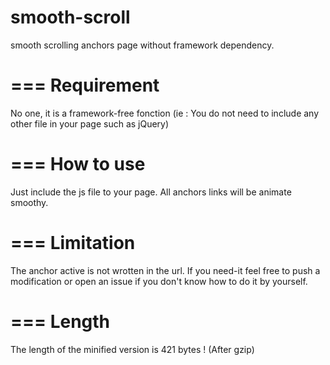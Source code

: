 smooth-scroll
=============

smooth scrolling anchors page without framework dependency.

===
Requirement
===
No one, it is a framework-free fonction (ie : You do not need to include any other file in your page such as jQuery)

===
How to use
===
Just include the js file to your page. All anchors links will be animate smoothy.

===
Limitation
===
The anchor active is not wrotten in the url. If you need-it feel free to push a modification or open an issue if you don't know how to do it by yourself.

===
Length
===

The length of the minified version is 421 bytes ! (After gzip)
